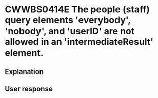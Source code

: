 # CWWBS0414E The people (staff) query elements 'everybody', 'nobody', and 'userID' are not allowed in an 'intermediateResult' element.

## Explanation

## User response